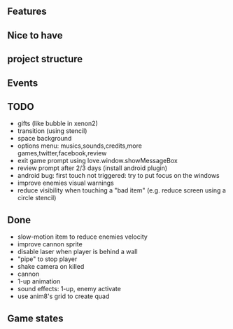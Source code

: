 ## Features

## Nice to have

## project structure

## Events

## TODO

* gifts (like bubble in xenon2)
* transition (using stencil)
* space background
* options menu: musics,sounds,credits,more games,twitter,facebook,review
* exit game prompt using love.window.showMessageBox
* review prompt after 2/3 days (install android plugin)
* android bug: first touch not triggered: try to put focus on the windows
* improve enemies visual warnings
* reduce visibility when touching a "bad item" (e.g. reduce screen using a circle stencil)

## Done
* slow-motion item to reduce enemies velocity
* improve cannon sprite
* disable laser when player is behind a wall
* "pipe" to stop player
* shake camera on killed
* cannon
* 1-up animation
* sound effects: 1-up, enemy activate
* use anim8's grid to create quad

## Game states
